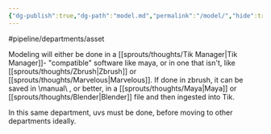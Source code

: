 ```yaml
---
{"dg-publish":true,"dg-path":"model.md","permalink":"/model/","hide":true}
---
```


#pipeline/departments/asset

Modeling will either be done in a [[sprouts/thoughts/Tik Manager\|Tik Manager]]- "compatible" software like maya, or in one that isn't, like [[sprouts/thoughts/Zbrush\|Zbrush]] or [[sprouts/thoughts/Marvelous\|Marvelous]]. If done in zbrush, it can be saved in \manual\ , or better, in a [[sprouts/thoughts/Maya\|Maya]] or [[sprouts/thoughts/Blender\|Blender]] file and then ingested into Tik. 

In this same department, uvs must be done, before moving to other departments ideally.
